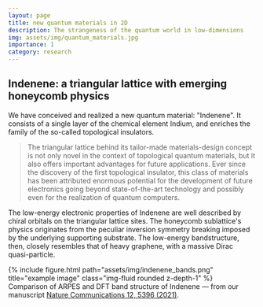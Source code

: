 ```yaml
---
layout: page
title: new quantum materials in 2D
description: The strangeness of the quantum world in low-dimensions
img: assets/img/quantum_materials.jpg
importance: 1
category: research
---
```



## Indenene: a triangular lattice with emerging honeycomb physics

We have conceived and realized a new quantum material: "Indenene". It consists of a single layer of the chemical element Indium, and enriches the family of the so-called topological insulators.

> The triangular lattice behind its tailor-made materials-design concept is not only novel in the context of topological quantum materials, but it also offers important advantages for future applications. Ever since the discovery of the first topological insulator, this class of materials has been attributed enormous potential for the development of future electronics going beyond state-of-the-art technology and possibly even for the realization of quantum computers.

The low-energy electronic properties of Indenene are well described by chiral orbitals on the triangular lattice sites. The honeycomb sublattice's physics originates from the peculiar inversion symmetry breaking
imposed by the underlying supporting substrate. The low-energy bandstructure, then, closely resembles that of heavy graphene, with a massive Dirac quasi-particle.

<div class="row">
    <div class="col-sm mt-3 mt-md-0">
        {% include figure.html path="assets/img/indenene_bands.png" title="example image" class="img-fluid rounded z-depth-1" %}
    </div>
</div>
<div class="caption">
    Comparison of ARPES and DFT band structure of Indenene — from our manuscript <a href='=https://www.nature.com/articles/s41467-021-25627-y'>Nature Communications 12, 5396 (2021)</a>.
</div>
